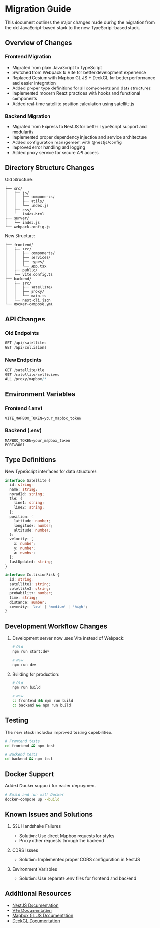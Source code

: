 # Migration Guide

This document outlines the major changes made during the migration from the old JavaScript-based stack to the new TypeScript-based stack.

## Overview of Changes

### Frontend Migration
- Migrated from plain JavaScript to TypeScript
- Switched from Webpack to Vite for better development experience
- Replaced Cesium with Mapbox GL JS + DeckGL for better performance and easier integration
- Added proper type definitions for all components and data structures
- Implemented modern React practices with hooks and functional components
- Added real-time satellite position calculation using satellite.js

### Backend Migration
- Migrated from Express to NestJS for better TypeScript support and modularity
- Implemented proper dependency injection and service architecture
- Added configuration management with @nestjs/config
- Improved error handling and logging
- Added proxy service for secure API access

## Directory Structure Changes

Old Structure:
```
├── src/
│   ├── js/
│   │   ├── components/
│   │   ├── utils/
│   │   └── index.js
│   ├── css/
│   └── index.html
├── server/
│   └── index.js
└── webpack.config.js
```

New Structure:
```
├── frontend/
│   ├── src/
│   │   ├── components/
│   │   ├── services/
│   │   ├── types/
│   │   └── App.tsx
│   ├── public/
│   └── vite.config.ts
├── backend/
│   ├── src/
│   │   ├── satellite/
│   │   ├── proxy/
│   │   └── main.ts
│   └── nest-cli.json
└── docker-compose.yml
```

## API Changes

### Old Endpoints
```javascript
GET /api/satellites
GET /api/collisions
```

### New Endpoints
```typescript
GET /satellite/tle
GET /satellite/collisions
ALL /proxy/mapbox/*
```

## Environment Variables

### Frontend (.env)
```
VITE_MAPBOX_TOKEN=your_mapbox_token
```

### Backend (.env)
```
MAPBOX_TOKEN=your_mapbox_token
PORT=3001
```

## Type Definitions

New TypeScript interfaces for data structures:

```typescript
interface Satellite {
  id: string;
  name: string;
  noradId: string;
  tle: {
    line1: string;
    line2: string;
  };
  position: {
    latitude: number;
    longitude: number;
    altitude: number;
  };
  velocity: {
    x: number;
    y: number;
    z: number;
  };
  lastUpdated: string;
}

interface CollisionRisk {
  id: string;
  satellite1: string;
  satellite2: string;
  probability: number;
  time: string;
  distance: number;
  severity: 'low' | 'medium' | 'high';
}
```

## Development Workflow Changes

1. Development server now uses Vite instead of Webpack:
   ```bash
   # Old
   npm run start:dev

   # New
   npm run dev
   ```

2. Building for production:
   ```bash
   # Old
   npm run build

   # New
   cd frontend && npm run build
   cd backend && npm run build
   ```

## Testing

The new stack includes improved testing capabilities:

```bash
# Frontend tests
cd frontend && npm test

# Backend tests
cd backend && npm test
```

## Docker Support

Added Docker support for easier deployment:

```bash
# Build and run with Docker
docker-compose up --build
```

## Known Issues and Solutions

1. SSL Handshake Failures
   - Solution: Use direct Mapbox requests for styles
   - Proxy other requests through the backend

2. CORS Issues
   - Solution: Implemented proper CORS configuration in NestJS

3. Environment Variables
   - Solution: Use separate .env files for frontend and backend

## Additional Resources

- [NestJS Documentation](https://docs.nestjs.com/)
- [Vite Documentation](https://vitejs.dev/)
- [Mapbox GL JS Documentation](https://docs.mapbox.com/mapbox-gl-js/)
- [DeckGL Documentation](https://deck.gl/) 